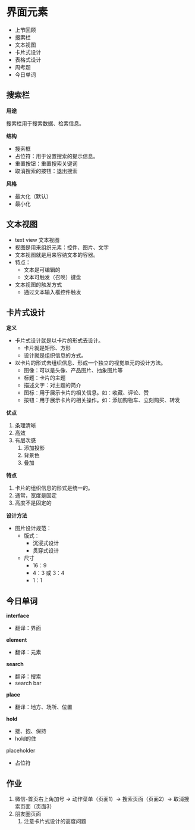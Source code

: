 # 界面元素

- 上节回顾
- 搜索栏
- 文本视图
- 卡片式设计
- 表格式设计
- 周考题
- 今日单词

## 搜索栏

**用途**

搜索栏用于搜索数据、检索信息。

**结构**

- 搜索框
- 占位符：用于设置搜索的提示信息。
- 重置按钮：重置搜索关键词
- 取消搜索的按钮：退出搜索

**风格**

- 最大化（默认）
- 最小化

## 文本视图

- text view 文本视图
- 视图是用来组织元素：控件、图片、文字
- 文本视图就是用来容纳文本的容器。
- 特点：
  - 文本是可编辑的
  - 文本可触发（召唤）键盘
- 文本视图的触发方式
  - 通过文本输入框控件触发

## 卡片式设计

**定义**

- 卡片式设计就是以卡片的形式去设计。
  - 卡片就是矩形、方形
  - 设计就是组织信息的方式。
- 以卡片的形式去组织信息、形成一个独立的视觉单元的设计方法。
  - 图像：可以是头像、产品图片、抽象图片等
  - 标题：卡片的主题
  - 描述文字：对主题的简介
  - 图标：用于展示卡片的相关信息。如：收藏、评论、赞
  - 按钮：用于展示卡片的相关操作。如：添加购物车、立刻购买、转发

**优点**

1. 条理清晰
2. 高效
3. 有层次感
   1. 添加投影
   2. 背景色
   3. 叠加

**特点**

1. 卡片的组织信息的形式是统一的。
2. 通常，宽度是固定
3. 高度不是固定的

**设计方法**

- 图片设计规范：
  - 版式：
    - 沉浸式设计
    - 贯穿式设计
  - 尺寸
    - 16：9
    - 4：3 或 3：4
    - 1：1



## 今日单词

**interface**

- 翻译：界面

**element**

- 翻译：元素

**search**

- 翻译：搜索
- search bar

**place**

- 翻译：地方、场所、位置

**hold**

- 搂、抱、保持
- hold的住

placeholder

- 占位符



## 作业

1. 微信-首页右上角加号 → 动作菜单（页面1）→ 搜索页面（页面2）→ 取消搜索页面（页面3）
2. 朋友圈页面
   1. 注意卡片式设计的高度问题

